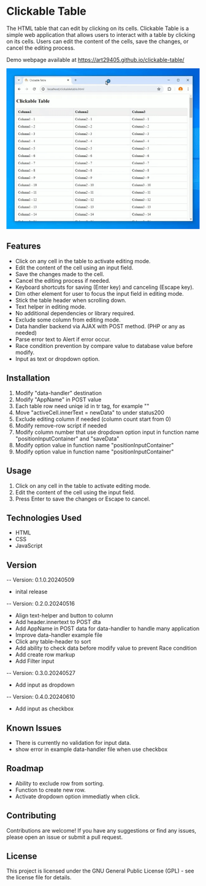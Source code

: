 # Clickable Table

The HTML table that can edit by clicking on its cells.
Clickable Table is a simple web application that allows users to interact with a table by clicking on its cells. Users can edit the content of the cells, save the changes, or cancel the editing process.

Demo webpage available at https://art29405.github.io/clickable-table/

![](https://raw.githubusercontent.com/art29405/clickable-table/main/videogif.gif)

## Features

- Click on any cell in the table to activate editing mode.
- Edit the content of the cell using an input field.
- Save the changes made to the cell.
- Cancel the editing process if needed.
- Keyboard shortcuts for saving (Enter key) and canceling (Escape key).
- Dim other element for user to focus the input field in editing mode.
- Stick the table header when scrolling down.
- Text helper in editing mode.
- No additional dependencies or library required.
- Exclude some column from editing mode.
- Data handler backend via AJAX with POST method. (PHP or any as needed)
- Parse error text to Alert if error occur.
- Race condition prevention by compare value to database value before modify.
- Input as text or dropdown option.

## Installation

1. Modify "data-handler" destination
2. Modify "AppName" in POST value
3. Each table row need uniqe id in tr tag, for example "<tr id='01'>"
4. Move "activeCell.innerText = newData" to under status200
5. Exclude editing column if needed (column count start from 0)
6. Modify remove-row script if needed
7. Modify column number that use dropdown option input in function name "positionInputContainer" and "saveData"
8. Modify option value in function name "positionInputContainer"
8. Modify option value in function name "positionInputContainer"

## Usage

1. Click on any cell in the table to activate editing mode.
2. Edit the content of the cell using the input field.
3. Press Enter to save the changes or Escape to cancel.

## Technologies Used

- HTML
- CSS
- JavaScript

## Version

-- Version: 0.1.0.20240509

- inital release

-- Version: 0.2.0.20240516

- Align text-helper and button to column
- Add header.innertext to POST dta 
- Add AppName in POST data for data-handler to handle many application
- Improve data-handler example file
- Click any table-header to sort
- Add ability to check data before modify value to prevent Race condition
- Add create row markup
- Add Filter input

-- Version: 0.3.0.20240527

- Add input as dropdown

-- Version: 0.4.0.20240610

- Add input as checkbox

## Known Issues

- There is currently no validation for input data.
- show error in example data-handler file when use checkbox

## Roadmap

- Ability to exclude row from sorting.
- Function to create new row.
- Activate dropdown option immediatly when click. 

## Contributing

Contributions are welcome! If you have any suggestions or find any issues, please open an issue or submit a pull request.

## License

This project is licensed under the GNU General Public License (GPL) - see the license file for details.